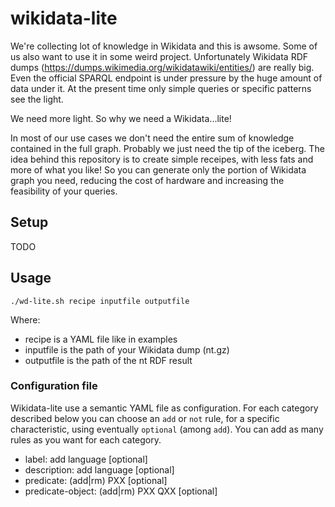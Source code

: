 # wikidata-lite
We're collecting lot of knowledge in Wikidata and this is awsome. Some of us also want to use it in some weird project.
Unfortunately Wikidata RDF dumps (https://dumps.wikimedia.org/wikidatawiki/entities/) are really big.
Even the official SPARQL endpoint is under pressure by the huge amount of data under it. At the present time only simple queries or
specific patterns see the light.

We need more light. So why we need a Wikidata...lite!

In most of our use cases we don't need the entire sum of knowledge contained in the full graph.
Probably we just need the tip of the iceberg.
The idea behind this repository is to create simple receipes, with less fats and more of what you like!
So you can generate only the portion of Wikidata graph you need, reducing the cost of hardware and increasing the feasibility of your queries.

## Setup
TODO

## Usage
```
./wd-lite.sh recipe inputfile outputfile
```
Where:
- recipe is a YAML file like in examples
- inputfile is the path of your Wikidata dump (nt.gz)
- outputfile is the path of the nt RDF result

### Configuration file
Wikidata-lite use a semantic YAML file as configuration. For each category described below you can choose an `add` or `not` rule, for
a specific characteristic, using eventually `optional` (among `add`). You can add as many rules as you want for each category.

- label: add language [optional]
- description: add language [optional]
- predicate: (add|rm) PXX [optional]
- predicate-object: (add|rm) PXX QXX [optional]
